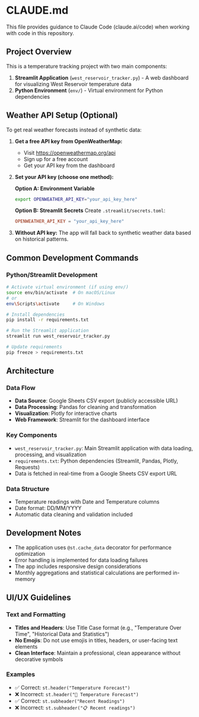 # CLAUDE.md

This file provides guidance to Claude Code (claude.ai/code) when working with code in this repository.

## Project Overview

This is a temperature tracking project with two main components:
1. **Streamlit Application** (`west_reservoir_tracker.py`) - A web dashboard for visualizing West Reservoir temperature data
2. **Python Environment** (`env/`) - Virtual environment for Python dependencies

## Weather API Setup (Optional)

To get real weather forecasts instead of synthetic data:

1. **Get a free API key from OpenWeatherMap:**
   - Visit https://openweathermap.org/api
   - Sign up for a free account
   - Get your API key from the dashboard

2. **Set your API key (choose one method):**
   
   **Option A: Environment Variable**
   ```bash
   export OPENWEATHER_API_KEY="your_api_key_here"
   ```
   
   **Option B: Streamlit Secrets**
   Create `.streamlit/secrets.toml`:
   ```toml
   OPENWEATHER_API_KEY = "your_api_key_here"
   ```

3. **Without API key:** The app will fall back to synthetic weather data based on historical patterns.

## Common Development Commands

### Python/Streamlit Development
```bash
# Activate virtual environment (if using env/)
source env/bin/activate  # On macOS/Linux
# or
env\Scripts\activate     # On Windows

# Install dependencies
pip install -r requirements.txt

# Run the Streamlit application
streamlit run west_reservoir_tracker.py

# Update requirements
pip freeze > requirements.txt
```

## Architecture

### Data Flow
- **Data Source**: Google Sheets CSV export (publicly accessible URL)
- **Data Processing**: Pandas for cleaning and transformation
- **Visualization**: Plotly for interactive charts
- **Web Framework**: Streamlit for the dashboard interface

### Key Components
- `west_reservoir_tracker.py`: Main Streamlit application with data loading, processing, and visualization
- `requirements.txt`: Python dependencies (Streamlit, Pandas, Plotly, Requests)
- Data is fetched in real-time from a Google Sheets CSV export URL

### Data Structure
- Temperature readings with Date and Temperature columns
- Date format: DD/MM/YYYY
- Automatic data cleaning and validation included

## Development Notes

- The application uses `@st.cache_data` decorator for performance optimization
- Error handling is implemented for data loading failures
- The app includes responsive design considerations
- Monthly aggregations and statistical calculations are performed in-memory

## UI/UX Guidelines

### Text and Formatting
- **Titles and Headers**: Use Title Case format (e.g., "Temperature Over Time", "Historical Data and Statistics")
- **No Emojis**: Do not use emojis in titles, headers, or user-facing text elements
- **Clean Interface**: Maintain a professional, clean appearance without decorative symbols

### Examples
- ✅ Correct: `st.header("Temperature Forecast")`
- ❌ Incorrect: `st.header("🔮 Temperature Forecast")`
- ✅ Correct: `st.subheader("Recent Readings")`
- ❌ Incorrect: `st.subheader("📋 Recent readings")`